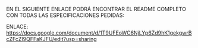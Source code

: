 EN EL SIGUIENTE ENLACE PODRÁ ENCONTRAR EL README COMPLETO CON TODAS LAS ESPECIFICACIONES PEDIDAS:

ENLACE: https://docs.google.com/document/d/1T9UFEoWC6NjLYp6Zd9hK1gekgwrBcZFcZI9QFFaKJFU/edit?usp=sharing
